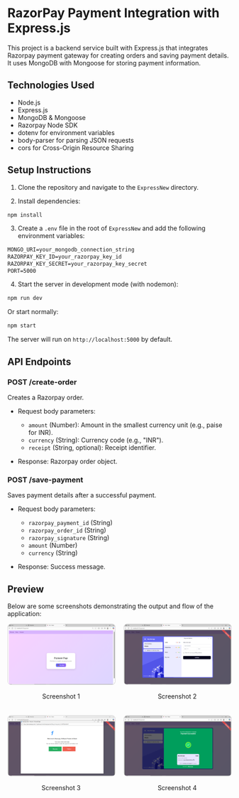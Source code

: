 # RazorPay Payment Integration with Express.js

This project is a backend service built with Express.js that integrates Razorpay payment gateway for creating orders and saving payment details. It uses MongoDB with Mongoose for storing payment information.

## Technologies Used

- Node.js
- Express.js
- MongoDB & Mongoose
- Razorpay Node SDK
- dotenv for environment variables
- body-parser for parsing JSON requests
- cors for Cross-Origin Resource Sharing

## Setup Instructions

1. Clone the repository and navigate to the `ExpressNew` directory.

2. Install dependencies:

```bash
npm install
```

3. Create a `.env` file in the root of `ExpressNew` and add the following environment variables:

```
MONGO_URI=your_mongodb_connection_string
RAZORPAY_KEY_ID=your_razorpay_key_id
RAZORPAY_KEY_SECRET=your_razorpay_key_secret
PORT=5000
```

4. Start the server in development mode (with nodemon):

```bash
npm run dev
```

Or start normally:

```bash
npm start
```

The server will run on `http://localhost:5000` by default.

## API Endpoints

### POST /create-order

Creates a Razorpay order.

- Request body parameters:
  - `amount` (Number): Amount in the smallest currency unit (e.g., paise for INR).
  - `currency` (String): Currency code (e.g., "INR").
  - `receipt` (String, optional): Receipt identifier.

- Response: Razorpay order object.

### POST /save-payment

Saves payment details after a successful payment.

- Request body parameters:
  - `razorpay_payment_id` (String)
  - `razorpay_order_id` (String)
  - `razorpay_signature` (String)
  - `amount` (Number)
  - `currency` (String)

- Response: Success message.

## Preview

Below are some screenshots demonstrating the output and flow of the application:

<div style="display: flex; justify-content: center; gap: 20px; flex-wrap: wrap;">
  <div style="flex: 1 1 200px; text-align: center;">
    <img src="./outputscreens/1.png" alt="Output Screenshot 1" style="max-width: 100%; height: auto; border: 1px solid #ddd; border-radius: 8px;" />
    <p>Screenshot 1</p>
  </div>
  <div style="flex: 1 1 200px; text-align: center;">
    <img src="./outputscreens/2.png" alt="Output Screenshot 2" style="max-width: 100%; height: auto; border: 1px solid #ddd; border-radius: 8px;" />
    <p>Screenshot 2</p>
  </div>
  <div style="flex: 1 1 200px; text-align: center;">
    <img src="./outputscreens/3.png" alt="Output Screenshot 3" style="max-width: 100%; height: auto; border: 1px solid #ddd; border-radius: 8px;" />
    <p>Screenshot 3</p>
  </div>
  <div style="flex: 1 1 200px; text-align: center;">
    <img src="./outputscreens/4.png" alt="Output Screenshot 4" style="max-width: 100%; height: auto; border: 1px solid #ddd; border-radius: 8px;" />
    <p>Screenshot 4</p>
  </div>
</div>
